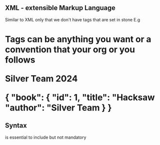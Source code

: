 ## XML - extensible Markup Language

Similar to XML only that we don't have tags that are set in stone E.g <p> <h1>
Tags can be anything you want or a convention that your org or you follows

<library>
    <book id=1>
        <title>Hacksaw</title>
        <author>Silver Team</author>
        <year>2024</year>
    </book>
</library>

{
    "book": {
        "id": 1,
        "title": "Hacksaw
        "author": "Silver Team
    }
}

## Syntax
<?xml version="1.0" encoding="UTF-8"?>

<root> is essential to include but not mandatory